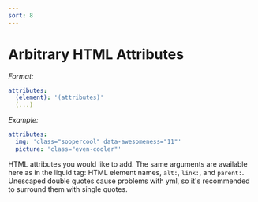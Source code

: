 ```yaml
---
sort: 8
---
```


# Arbitrary HTML Attributes

_Format:_

```yaml
attributes:
  (element): '(attributes)'
  (...)
```

_Example:_

```yaml
attributes:
  img: 'class="soopercool" data-awesomeness="11"'
  picture: 'class="even-cooler"'
```

HTML attributes you would like to add. The same arguments are available here as
in the liquid tag: HTML element names, `alt:`, `link:`, and `parent:`. Unescaped
double quotes cause problems with yml, so it's recommended to surround them with
single quotes.

